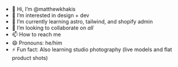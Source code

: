 - 👋 Hi, I’m @matthewkhakis
- 👀 I’m interested in design + dev
- 🌱 I’m currently learning astro, tailwind, and shopify admin
- 💞️ I’m looking to collaborate on *all*
- 📫 How to reach me  
- 😄 Pronouns: he/him
- ⚡ Fun fact: Also learning studio photography (live models and flat product shots)

<!---
matthewkhakis/matthewkhakis is a ✨ special ✨ repository because its `README.md` (this file) appears on your GitHub profile.
You can click the Preview link to take a look at your changes.
--->
